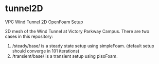 # tunnel2D
VPC Wind Tunnel 2D OpenFoam Setup

2D mesh of the Wind Tunnel at Victory Parkway Campus. There are two cases in this repository:
1. /steady/base/ is a steady state setup using simpleFoam. (default setup should converge in 101 iterations)
2. /transient/base/ is a transient setup using pisoFoam.

